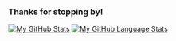### Thanks for stopping by!

[![My GitHub Stats](https://github-readme-stats.vercel.app/api/?username=P-ict0&count_private=true&theme=tokyonight&showicons=true)]()
[![My GitHub Language Stats](https://github-readme-stats.vercel.app/api/top-langs/?username=P-ict0&langs_count=7&theme=tokyonight)]()

